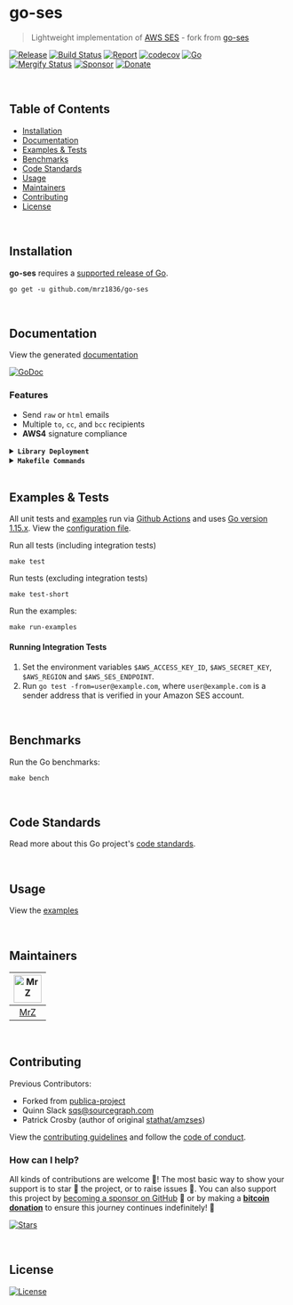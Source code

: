 # go-ses
> Lightweight implementation of [AWS SES](https://aws.amazon.com/ses/) - fork from [go-ses](https://github.com/publica-project/go-ses)

[![Release](https://img.shields.io/github/release-pre/mrz1836/go-ses.svg?logo=github&style=flat&v=2)](https://github.com/mrz1836/go-ses/releases)
[![Build Status](https://img.shields.io/github/workflow/status/mrz1836/go-ses/run-go-tests?logo=github&v=3)](https://github.com/mrz1836/go-ses/actions)
[![Report](https://goreportcard.com/badge/github.com/mrz1836/go-ses?style=flat&v=2)](https://goreportcard.com/report/github.com/mrz1836/go-ses)
[![codecov](https://codecov.io/gh/mrz1836/go-ses/branch/master/graph/badge.svg)](https://codecov.io/gh/mrz1836/go-ses)
[![Go](https://img.shields.io/github/go-mod/go-version/mrz1836/go-ses)](https://golang.org/)
<br>
[![Mergify Status](https://img.shields.io/endpoint.svg?url=https://api.mergify.com/v1/badges/mrz1836/go-ses&style=flat&v=1)](https://mergify.io)
[![Sponsor](https://img.shields.io/badge/sponsor-MrZ-181717.svg?logo=github&style=flat&v=3)](https://github.com/sponsors/mrz1836)
[![Donate](https://img.shields.io/badge/donate-bitcoin-ff9900.svg?logo=bitcoin&style=flat)](https://mrz1818.com/?tab=tips&af=go-ses)

<br/>

## Table of Contents
- [Installation](#installation)
- [Documentation](#documentation)
- [Examples & Tests](#examples--tests)
- [Benchmarks](#benchmarks)
- [Code Standards](#code-standards)
- [Usage](#usage)
- [Maintainers](#maintainers)
- [Contributing](#contributing)
- [License](#license)

<br/>

## Installation

**go-ses** requires a [supported release of Go](https://golang.org/doc/devel/release.html#policy).
```shell script
go get -u github.com/mrz1836/go-ses
```

<br/>

## Documentation
View the generated [documentation](https://pkg.go.dev/github.com/mrz1836/go-ses)

[![GoDoc](https://godoc.org/github.com/mrz1836/go-ses?status.svg&style=flat)](https://pkg.go.dev/github.com/mrz1836/go-ses)

### Features
- Send `raw` or `html` emails
- Multiple `to`, `cc`, and `bcc` recipients
- **AWS4** signature compliance

<details>
<summary><strong><code>Library Deployment</code></strong></summary>
<br/>

[goreleaser](https://github.com/goreleaser/goreleaser) for easy binary or library deployment to Github and can be installed via: `brew install goreleaser`.

The [.goreleaser.yml](.goreleaser.yml) file is used to configure [goreleaser](https://github.com/goreleaser/goreleaser).

Use `make release-snap` to create a snapshot version of the release, and finally `make release` to ship to production.
</details>

<details>
<summary><strong><code>Makefile Commands</code></strong></summary>
<br/>

View all `makefile` commands
```shell script
make help
```

List of all current commands:
```text
all                  Runs multiple commands
clean                Remove previous builds and any test cache data
clean-mods           Remove all the Go mod cache
coverage             Shows the test coverage
diff                 Show the git diff
generate             Runs the go generate command in the base of the repo
godocs               Sync the latest tag with GoDocs
help                 Show this help message
install              Install the application
install-go           Install the application (Using Native Go)
lint                 Run the golangci-lint application (install if not found)
release              Full production release (creates release in Github)
release              Runs common.release then runs godocs
release-snap         Test the full release (build binaries)
release-test         Full production test release (everything except deploy)
replace-version      Replaces the version in HTML/JS (pre-deploy)
run-examples         Runs all the examples
tag                  Generate a new tag and push (tag version=0.0.0)
tag-remove           Remove a tag if found (tag-remove version=0.0.0)
tag-update           Update an existing tag to current commit (tag-update version=0.0.0)
test                 Runs lint and ALL tests
test-ci              Runs all tests via CI (exports coverage)
test-ci-no-race      Runs all tests via CI (no race) (exports coverage)
test-ci-short        Runs unit tests via CI (exports coverage)
test-no-lint         Runs just tests
test-short           Runs vet, lint and tests (excludes integration tests)
test-unit            Runs tests and outputs coverage
uninstall            Uninstall the application (and remove files)
update-linter        Update the golangci-lint package (macOS only)
vet                  Run the Go vet application
```
</details>

<br/>

## Examples & Tests
All unit tests and [examples](examples/simple/simple.go) run via [Github Actions](https://github.com/mrz1836/go-preev/actions) and
uses [Go version 1.15.x](https://golang.org/doc/go1.15). View the [configuration file](.github/workflows/run-tests.yml).


Run all tests (including integration tests)
```shell script
make test
```

Run tests (excluding integration tests)
```shell script
make test-short
```

Run the examples:
```shell script
make run-examples
``` 

#### Running Integration Tests
1. Set the environment variables `$AWS_ACCESS_KEY_ID`, `$AWS_SECRET_KEY`, `$AWS_REGION` and `$AWS_SES_ENDPOINT`.
2. Run `go test -from=user@example.com`, where `user@example.com` is a sender address that is verified
   in your Amazon SES account.

<br/>

## Benchmarks
Run the Go benchmarks:
```shell script
make bench
```

<br/>

## Code Standards
Read more about this Go project's [code standards](.github/CODE_STANDARDS.md).

<br/>

## Usage
View the [examples](examples/simple/simple.go)

<br/>

## Maintainers
| [<img src="https://github.com/mrz1836.png" height="50" alt="MrZ" />](https://github.com/mrz1836) |
|:------------------------------------------------------------------------------------------------:|
|                                [MrZ](https://github.com/mrz1836)                                 |

<br/>

## Contributing

Previous Contributors:

* Forked from [publica-project](https://github.com/publica-project/go-ses)
* Quinn Slack <sqs@sourcegraph.com>
* Patrick Crosby (author of original [stathat/amzses](https://github.com/stathat/amzses))

View the [contributing guidelines](.github/CONTRIBUTING.md) and follow the [code of conduct](.github/CODE_OF_CONDUCT.md).

### How can I help?
All kinds of contributions are welcome :raised_hands:! 
The most basic way to show your support is to star :star2: the project, or to raise issues :speech_balloon:. 
You can also support this project by [becoming a sponsor on GitHub](https://github.com/sponsors/mrz1836) :clap: 
or by making a [**bitcoin donation**](https://mrz1818.com/?tab=tips&af=go-ses) to ensure this journey continues indefinitely! :rocket:

[![Stars](https://img.shields.io/github/stars/mrz1836/go-ses?label=Please%20like%20us&style=social)](https://github.com/mrz1836/go-ses/stargazers)

<br/>

## License

[![License](https://img.shields.io/github/license/mrz1836/go-ses.svg?style=flat&v=2)](LICENSE)